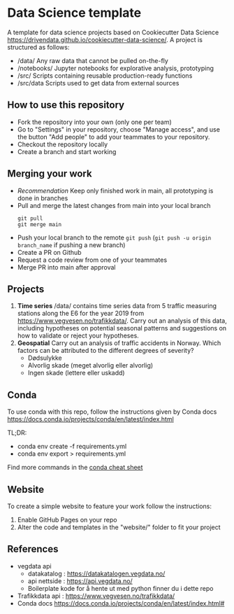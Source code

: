 # Data Science template

A template for data science projects based on Cookiecutter Data Science https://drivendata.github.io/cookiecutter-data-science/. A project is structured as follows:

- /data/ Any raw data that cannot be pulled on-the-fly
- /notebooks/ Jupyter notebooks for explorative analysis, prototyping
- /src/ Scripts containing reusable production-ready functions
- /src/data Scripts used to get data from external sources

## How to use this repository

- Fork the repository into your own (only one per team)
- Go to "Settings" in your repository, choose "Manage access", and use the button "Add people" to add your teammates to your repository.
- Checkout the repository locally
- Create a branch and start working

## Merging your work

- *Recommendation* Keep only finished work in main, all prototyping is done in branches
- Pull and merge the latest changes from main into your local branch
  ```
  git pull
  git merge main
  ```
- Push your local branch to the remote
  `git push` (`git push -u origin branch_name` if pushing a new branch)
- Create a PR on Github
- Request a code review from one of your teammates
- Merge PR into main after approval

## Projects

1. **Time series** /data/ contains time series data from 5 traffic measuring stations along the E6 for the year 2019 from https://www.vegvesen.no/trafikkdata/. Carry out an analysis of this data, including hypotheses on potential seasonal patterns and suggestions on how to validate or reject your hypotheses.
2. **Geospatial** Carry out an analysis of traffic accidents in Norway. Which factors can be attributed to the different degrees of severity?
    - Dødsulykke
    - Alvorlig skade (meget alvorlig eller alvorlig)
    - Ingen skade (lettere eller uskadd)

## Conda

To use conda with this repo, follow the instructions given by Conda docs https://docs.conda.io/projects/conda/en/latest/index.html

TL;DR:
- conda env create -f requirements.yml
- conda env export > requirements.yml

Find more commands in the [conda cheat sheet](https://docs.conda.io/projects/conda/en/4.6.0/_downloads/52a95608c49671267e40c689e0bc00ca/conda-cheatsheet.pdf)

## Website

To create a simple website to feature your work follow the instructions:
1. Enable GitHub Pages on your repo
2. Alter the code and templates in the "website/" folder to fit your project 

## References
- vegdata api
  * datakatalog : https://datakatalogen.vegdata.no/
  * api nettside : https://api.vegdata.no/
  * Boilerplate kode for å hente ut med python finner du i dette repo
- Trafikkdata api : https://www.vegvesen.no/trafikkdata/
- Conda docs https://docs.conda.io/projects/conda/en/latest/index.html#